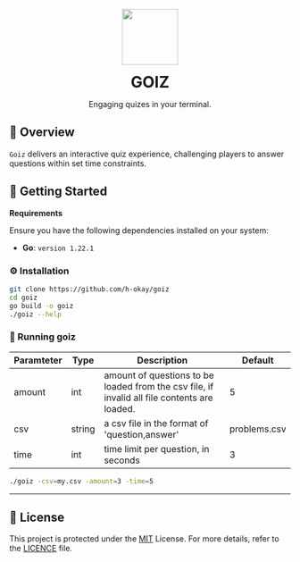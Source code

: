 <p align="center">
  <img src="https://github.com/h-okay/quill/assets/86803100/028a9a4d-c1a6-4172-ab62-d1a63ba0268f" width="100" />
    <h1 align="center" style="border:none; margin:0;">GOIZ</h1>
    <p align="center">Engaging quizes in your terminal.</p>
</p>

## 📍 Overview

`Goiz` delivers an interactive quiz experience, challenging players to answer questions within set time constraints.

## 🚀 Getting Started

**Requirements**

Ensure you have the following dependencies installed on your system:

- **Go**: `version 1.22.1`

### ⚙️ Installation

```sh
git clone https://github.com/h-okay/goiz
cd goiz
go build -o goiz
./goiz --help
```

### 🤖 Running goiz

| Paramteter | Type   | Description                                                                                  | Default      |
| ---------- | ------ | -------------------------------------------------------------------------------------------- | ------------ |
| amount     | int    | amount of questions to be loaded from the csv file, if invalid all file contents are loaded. | 5            |
| csv        | string | a csv file in the format of 'question,answer'                                                | problems.csv |
| time       | int    | time limit per question, in seconds                                                          | 3            |

```sh
./goiz -csv=my.csv -amount=3 -time=5
```

---

## 📄 License

This project is protected under the [MIT](https://choosealicense.com/licenses/mit/) License. For more details, refer to the [LICENCE](LICENCE) file.
